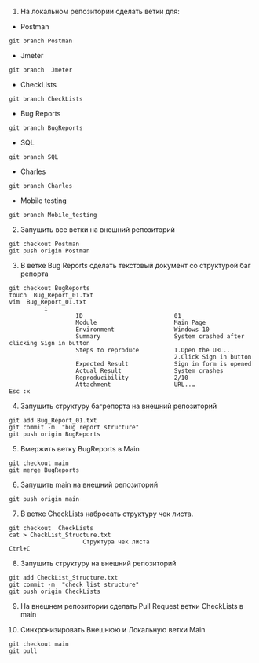 1. На локальном репозитории сделать ветки для:

- Postman
```
git branch Postman
```
- Jmeter
```
git branch  Jmeter
```
- CheckLists
```                                         
git branch CheckLists 
```
- Bug Reports
```
git branch BugReports
```
- SQL
```
git branch SQL
```  
- Charles
```
git branch Charles
```
- Mobile testing
```
git branch Mobile_testing
```
 2. Запушить все ветки на внешний репозиторий
```
git checkout Postman
git push origin Postman
```                                                        
3. В ветке Bug Reports сделать текстовый документ со структурой баг репорта
```
git checkout BugReports 
touch  Bug_Report_01.txt
vim  Bug_Report_01.txt
          i
                   ID                          01
                   Module                      Main Page
                   Environment                 Windows 10
                   Summary                     System crashed after clicking Sign in button
                   Steps to reproduce          1.Open the URL... 
                                               2.Click Sign in button
                   Expected Result             Sign in form is opened
                   Actual Result               System crashes
                   Reproducibility             2/10
                   Attachment                  URL..…
Esc :x
```
4. Запушить структуру багрепорта на внешний репозиторий
```
git add Bug_Report_01.txt 
git commit -m  "bug report structure"
git push origin BugReports
```      
5. Вмержить ветку BugReports в Main
```
git checkout main
git merge BugReports
```
6. Запушить main на внешний репозиторий
```
git push origin main
```
7. В ветке CheckLists набросать структуру чек листа.
```
git checkout  CheckLists 
cat > CheckList_Structure.txt
                     Структура чек листа
Ctrl+C
```                                                        
8. Запушить структуру на внешний репозиторий
```
git add CheckList_Structure.txt 
git commit -m  "check list structure"
git push origin CheckLists
```
9. На внешнем репозитории сделать Pull Request ветки CheckLists в main
                                                 
10. Синхронизировать Внешнюю и Локальную ветки Main
```
git checkout main
git pull
```


